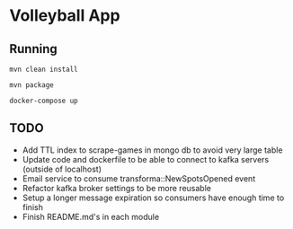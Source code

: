 # Volleyball App

## Running
`mvn clean install`

`mvn package`

`docker-compose up`

## TODO
- Add TTL index to scrape-games in mongo db to avoid very large table
- Update code and dockerfile to be able to connect to kafka servers (outside of localhost)
- Email service to consume transforma::NewSpotsOpened event
- Refactor kafka broker settings to be more reusable
- Setup a longer message expiration so consumers have enough time to finish
- Finish README.md's in each module